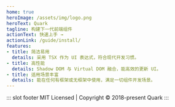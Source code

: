 ```yaml
---
home: true
heroImage: /assets/img/logo.png
heroText: Quark
tagline: 构建下一代前端组件
actionText: 快速上手 →
actionLink: /guide/install/
features:
- title: 简洁易用
  details: 采用 TSX 作为 UI 表达式，符合现代开发习惯。
- title: 高性能
  details: Shadow DOM 与 Virtual DOM 融合，能高效的更新 UI。
- title: 适用场景丰富
  details: 能在任何有框架或无框架中使用，满足一切组件开发场景。
---
```


::: slot footer
MIT Licensed | Copyright © 2018-present Quark
:::